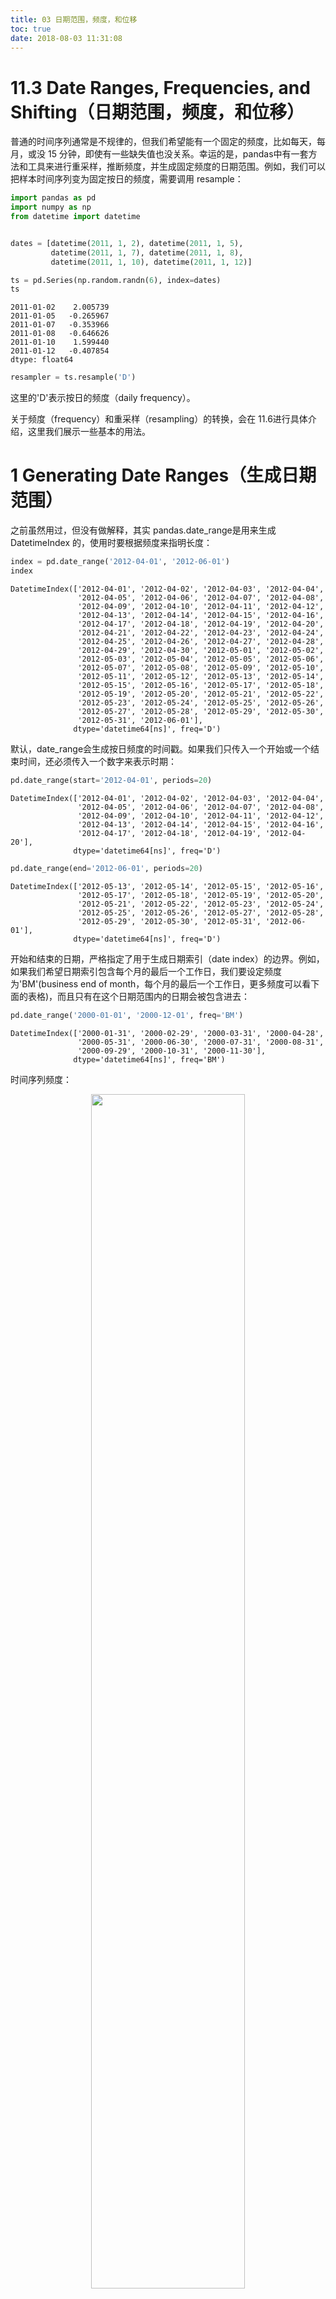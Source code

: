 ```yaml
---
title: 03 日期范围，频度，和位移
toc: true
date: 2018-08-03 11:31:08
---
```


# 11.3 Date Ranges, Frequencies, and Shifting（日期范围，频度，和位移）

普通的时间序列通常是不规律的，但我们希望能有一个固定的频度，比如每天，每月，或没 15 分钟，即使有一些缺失值也没关系。幸运的是，pandas中有一套方法和工具来进行重采样，推断频度，并生成固定频度的日期范围。例如，我们可以把样本时间序列变为固定按日的频度，需要调用 resample：


```Python
import pandas as pd
import numpy as np
from datetime import datetime


dates = [datetime(2011, 1, 2), datetime(2011, 1, 5),
         datetime(2011, 1, 7), datetime(2011, 1, 8),
         datetime(2011, 1, 10), datetime(2011, 1, 12)]

ts = pd.Series(np.random.randn(6), index=dates)
ts
```




    2011-01-02    2.005739
    2011-01-05   -0.265967
    2011-01-07   -0.353966
    2011-01-08   -0.646626
    2011-01-10    1.599440
    2011-01-12   -0.407854
    dtype: float64




```Python
resampler = ts.resample('D')
```

这里的'D'表示按日的频度（daily frequency）。

关于频度（frequency）和重采样（resampling）的转换，会在 11.6进行具体介绍，这里我们展示一些基本的用法。

# 1 Generating Date Ranges（生成日期范围）

之前虽然用过，但没有做解释，其实 pandas.date_range是用来生成 DatetimeIndex 的，使用时要根据频度来指明长度：


```Python
index = pd.date_range('2012-04-01', '2012-06-01')
index
```




    DatetimeIndex(['2012-04-01', '2012-04-02', '2012-04-03', '2012-04-04',
                   '2012-04-05', '2012-04-06', '2012-04-07', '2012-04-08',
                   '2012-04-09', '2012-04-10', '2012-04-11', '2012-04-12',
                   '2012-04-13', '2012-04-14', '2012-04-15', '2012-04-16',
                   '2012-04-17', '2012-04-18', '2012-04-19', '2012-04-20',
                   '2012-04-21', '2012-04-22', '2012-04-23', '2012-04-24',
                   '2012-04-25', '2012-04-26', '2012-04-27', '2012-04-28',
                   '2012-04-29', '2012-04-30', '2012-05-01', '2012-05-02',
                   '2012-05-03', '2012-05-04', '2012-05-05', '2012-05-06',
                   '2012-05-07', '2012-05-08', '2012-05-09', '2012-05-10',
                   '2012-05-11', '2012-05-12', '2012-05-13', '2012-05-14',
                   '2012-05-15', '2012-05-16', '2012-05-17', '2012-05-18',
                   '2012-05-19', '2012-05-20', '2012-05-21', '2012-05-22',
                   '2012-05-23', '2012-05-24', '2012-05-25', '2012-05-26',
                   '2012-05-27', '2012-05-28', '2012-05-29', '2012-05-30',
                   '2012-05-31', '2012-06-01'],
                  dtype='datetime64[ns]', freq='D')



默认，date_range会生成按日频度的时间戳。如果我们只传入一个开始或一个结束时间，还必须传入一个数字来表示时期：


```Python
pd.date_range(start='2012-04-01', periods=20)
```




    DatetimeIndex(['2012-04-01', '2012-04-02', '2012-04-03', '2012-04-04',
                   '2012-04-05', '2012-04-06', '2012-04-07', '2012-04-08',
                   '2012-04-09', '2012-04-10', '2012-04-11', '2012-04-12',
                   '2012-04-13', '2012-04-14', '2012-04-15', '2012-04-16',
                   '2012-04-17', '2012-04-18', '2012-04-19', '2012-04-20'],
                  dtype='datetime64[ns]', freq='D')




```Python
pd.date_range(end='2012-06-01', periods=20)
```




    DatetimeIndex(['2012-05-13', '2012-05-14', '2012-05-15', '2012-05-16',
                   '2012-05-17', '2012-05-18', '2012-05-19', '2012-05-20',
                   '2012-05-21', '2012-05-22', '2012-05-23', '2012-05-24',
                   '2012-05-25', '2012-05-26', '2012-05-27', '2012-05-28',
                   '2012-05-29', '2012-05-30', '2012-05-31', '2012-06-01'],
                  dtype='datetime64[ns]', freq='D')



开始和结束的日期，严格指定了用于生成日期索引（date index）的边界。例如，如果我们希望日期索引包含每个月的最后一个工作日，我们要设定频度为'BM'(business end of month，每个月的最后一个工作日，更多频度可以看下面的表格)，而且只有在这个日期范围内的日期会被包含进去：


```Python
pd.date_range('2000-01-01', '2000-12-01', freq='BM')
```




    DatetimeIndex(['2000-01-31', '2000-02-29', '2000-03-31', '2000-04-28',
                   '2000-05-31', '2000-06-30', '2000-07-31', '2000-08-31',
                   '2000-09-29', '2000-10-31', '2000-11-30'],
                  dtype='datetime64[ns]', freq='BM')



时间序列频度：

<p align="center">
    <img width="70%" height="70%" src="http://images.iterate.site/blog/image/180803/3hL04c8Deh.png?imageslim">
</p>

date_range会默认保留开始或结束的时间戳：


```Python
pd.date_range('2012-05-02 12:56:31', periods=5)
```




    DatetimeIndex(['2012-05-02 12:56:31', '2012-05-03 12:56:31',
                   '2012-05-04 12:56:31', '2012-05-05 12:56:31',
                   '2012-05-06 12:56:31'],
                  dtype='datetime64[ns]', freq='D')



有些时候我们的时间序列数据带有小时，分，秒这样的信息，但我们想要让这些时间戳全部归一化到午夜（normalized to midnight, 即晚上 0 点），这个时候要用到 normalize 选项：


```Python
nor_date = pd.date_range('2012-05-02 12:56:31', periods=5, normalize=True)
nor_date
```




    DatetimeIndex(['2012-05-02', '2012-05-03', '2012-05-04', '2012-05-05',
                   '2012-05-06'],
                  dtype='datetime64[ns]', freq='D')




```Python
nor_date[0]
```




    Timestamp('2012-05-02 00:00:00', offset='D')



可以看到小时，分，秒全部变为 0

# 2 Frequencies and Date Offsets（频度和日期偏移）

pandas中的频度由一个基本频度（base frequency）和一个乘法器（multiplier）组成。基本频度通常用一个字符串别名（string alias）来代表，比如'M'表示月，'H'表示小时。对每一个基本频度，还有一个被称之为日期偏移（date offset）的对象。例如，小时频度能用 Hour 类来表示：


```Python
from pandas.tseries.offsets import Hour, Minute
```


```Python
hour = Hour()
hour
```




    <Hour>



通过传入一个整数，我们可以定义一个乘以偏移的乘法（a multiple of an offset）：


```Python
four_hours = Hour(4)
four_hours
```




    <4 * Hours>



在很多情况下，我们不需要创建这些对象，而是使用字符串别名，比如'H'或'4H'。在频度前加一个整数，就能作为一个乘法器：


```Python
pd.date_range('2000-01-01', '2000-01-03 23:59', freq='4H')
```




    DatetimeIndex(['2000-01-01 00:00:00', '2000-01-01 04:00:00',
                   '2000-01-01 08:00:00', '2000-01-01 12:00:00',
                   '2000-01-01 16:00:00', '2000-01-01 20:00:00',
                   '2000-01-02 00:00:00', '2000-01-02 04:00:00',
                   '2000-01-02 08:00:00', '2000-01-02 12:00:00',
                   '2000-01-02 16:00:00', '2000-01-02 20:00:00',
                   '2000-01-03 00:00:00', '2000-01-03 04:00:00',
                   '2000-01-03 08:00:00', '2000-01-03 12:00:00',
                   '2000-01-03 16:00:00', '2000-01-03 20:00:00'],
                  dtype='datetime64[ns]', freq='4H')



很多偏移(offset)还能和加法结合：


```Python
Hour(2) + Minute(30)
```




    <150 * Minutes>



同样的，我们可以传入频度字符串，比如'1h30min'，这种表达也能被解析：


```Python
pd.date_range('2000-01-01', periods=10, freq='1h30min')
```




    DatetimeIndex(['2000-01-01 00:00:00', '2000-01-01 01:30:00',
                   '2000-01-01 03:00:00', '2000-01-01 04:30:00',
                   '2000-01-01 06:00:00', '2000-01-01 07:30:00',
                   '2000-01-01 09:00:00', '2000-01-01 10:30:00',
                   '2000-01-01 12:00:00', '2000-01-01 13:30:00'],
                  dtype='datetime64[ns]', freq='90T')



### Week of month dates（月中的第几周日期）

一个有用的类（class）是月中的第几周（Week of month），用 WOM 表示。丽日我们想得到每个月的第三个星期五：



```Python
rng = pd.date_range('2012-01-01', '2012-09-01', freq='WOM-3FRI')
rng
```




    DatetimeIndex(['2012-01-20', '2012-02-17', '2012-03-16', '2012-04-20',
                   '2012-05-18', '2012-06-15', '2012-07-20', '2012-08-17'],
                  dtype='datetime64[ns]', freq='WOM-3FRI')




```Python
list(rng)
```




    [Timestamp('2012-01-20 00:00:00', offset='WOM-3FRI'),
     Timestamp('2012-02-17 00:00:00', offset='WOM-3FRI'),
     Timestamp('2012-03-16 00:00:00', offset='WOM-3FRI'),
     Timestamp('2012-04-20 00:00:00', offset='WOM-3FRI'),
     Timestamp('2012-05-18 00:00:00', offset='WOM-3FRI'),
     Timestamp('2012-06-15 00:00:00', offset='WOM-3FRI'),
     Timestamp('2012-07-20 00:00:00', offset='WOM-3FRI'),
     Timestamp('2012-08-17 00:00:00', offset='WOM-3FRI')]



# 3 Shifting (Leading and Lagging) Data （偏移（提前与推后）数据）

偏移（shifting）表示按照时间把数据向前或向后推移。Series和 DataFrame 都有一个 shift 方法实现偏移，索引（index）不会被更改：


```Python
ts = pd.Series(np.random.randn(4),
               index=pd.date_range('1/1/2000', periods=4, freq='M'))
ts
```




    2000-01-31   -0.050276
    2000-02-29    0.080201
    2000-03-31    1.548324
    2000-04-30    0.510664
    Freq: M, dtype: float64




```Python
ts.shift(2)
```




    2000-01-31         NaN
    2000-02-29         NaN
    2000-03-31   -0.050276
    2000-04-30    0.080201
    Freq: M, dtype: float64




```Python
ts.shift(-2)
```




    2000-01-31    1.548324
    2000-02-29    0.510664
    2000-03-31         NaN
    2000-04-30         NaN
    Freq: M, dtype: float64



当我们进行位移的时候，就像上面这样会引入缺失值。

shift的一个普通的用法是计算时间序列的百分比变化，可以表示为：


```Python
ts / ts.shift(1) - 1
```




    2000-01-31          NaN
    2000-02-29    -2.595227
    2000-03-31    18.305554
    2000-04-30    -0.670183
    Freq: M, dtype: float64



因为普通的 shift 不会对 index 进行修改，一些数据会被丢弃。因此如果频度是已知的，可以把频度传递给 shift，这样的话时间戳会自动变化：


```Python
ts
```




    2000-01-31   -0.050276
    2000-02-29    0.080201
    2000-03-31    1.548324
    2000-04-30    0.510664
    Freq: M, dtype: float64




```Python
ts.shift(2)
```




    2000-01-31         NaN
    2000-02-29         NaN
    2000-03-31   -0.050276
    2000-04-30    0.080201
    Freq: M, dtype: float64




```Python
ts.shift(2, freq='M')
```




    2000-03-31   -0.050276
    2000-04-30    0.080201
    2000-05-31    1.548324
    2000-06-30    0.510664
    Freq: M, dtype: float64



其他一些频度也可以导入，能让我们前后移动数据：


```Python
ts.shift(3, freq='D')
```




    2000-02-03   -0.050276
    2000-03-03    0.080201
    2000-04-03    1.548324
    2000-05-03    0.510664
    dtype: float64




```Python
ts.shift(1, freq='90T')
```




    2000-01-31 01:30:00   -0.050276
    2000-02-29 01:30:00    0.080201
    2000-03-31 01:30:00    1.548324
    2000-04-30 01:30:00    0.510664
    Freq: M, dtype: float64



T表示分钟。


### Shifting dates with offsets（用偏移量来移动日期）

pandas的日期偏移（date offset）能被用于 datetime 或 Timestamp 对象：


```Python
from pandas.tseries.offsets import Day, MonthEnd
```


```Python
now = datetime(2011, 11, 17)
```


```Python
now + 3 * Day()
```




    Timestamp('2011-11-20 00:00:00')



如果我们添加一个像 MonthEnd 这样的 anchored offset(依附偏移；锚点位置)，日期会根据频度规则进行递增：


```Python
now + MonthEnd()
```




    Timestamp('2011-11-30 00:00:00')




```Python
now + MonthEnd(2)
```




    Timestamp('2011-12-31 00:00:00')



依附偏移可以让日期向前或向后滚动，利用 rollforward 和 rollback 方法：


```Python
offset = MonthEnd()
```


```Python
offset.rollforward(now)
```




    Timestamp('2011-11-30 00:00:00')




```Python
offset.rollback(now)
```




    Timestamp('2011-10-31 00:00:00')



一个比较创造性的日期偏移（date offset）用法是配合 groupby 一起用：


```Python
ts = pd.Series(np.random.randn(20),
               index=pd.date_range('1/15/2000', periods=20, freq='4d'))
ts
```




    2000-01-15    0.362927
    2000-01-19   -1.107020
    2000-01-23   -0.629370
    2000-01-27   -0.730651
    2000-01-31    0.251607
    2000-02-04    0.002611
    2000-02-08   -0.049611
    2000-02-12   -0.170408
    2000-02-16   -1.512385
    2000-02-20    1.335117
    2000-02-24   -0.393943
    2000-02-28    0.087478
    2000-03-03    0.441593
    2000-03-07   -0.940983
    2000-03-11   -1.399163
    2000-03-15    0.901478
    2000-03-19    0.392408
    2000-03-23   -0.512613
    2000-03-27    0.026952
    2000-03-31    1.200684
    Freq: 4D, dtype: float64




```Python
ts.groupby(offset.rollforward).mean()
```




    2000-01-31   -0.370501
    2000-02-29   -0.100163
    2000-03-31    0.013794
    dtype: float64



一个简单且快捷的方式是用 resample(11.6会进行更详细的介绍)：


```Python
ts.resample('M').mean()
```




    2000-01-31   -0.370501
    2000-02-29   -0.100163
    2000-03-31    0.013794
    Freq: M, dtype: float64
